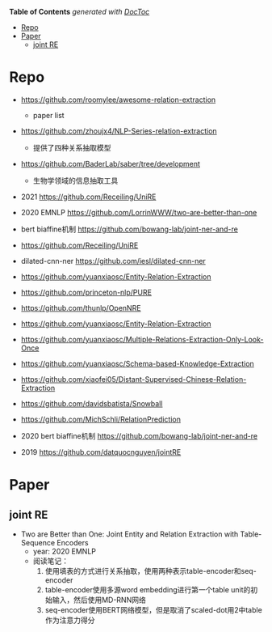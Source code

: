 <!-- START doctoc generated TOC please keep comment here to allow auto update -->
<!-- DON'T EDIT THIS SECTION, INSTEAD RE-RUN doctoc TO UPDATE -->
**Table of Contents**  *generated with [DocToc](https://github.com/thlorenz/doctoc)*

- [Repo](#repo)
- [Paper](#paper)
  - [joint RE](#joint-re)

<!-- END doctoc generated TOC please keep comment here to allow auto update -->



# Repo
- https://github.com/roomylee/awesome-relation-extraction
  - paper list
- https://github.com/zhoujx4/NLP-Series-relation-extraction
  - 提供了四种关系抽取模型 
- https://github.com/BaderLab/saber/tree/development
  - 生物学领域的信息抽取工具 

- 2021 https://github.com/Receiling/UniRE
- 2020 EMNLP https://github.com/LorrinWWW/two-are-better-than-one
- bert biaffine机制 https://github.com/bowang-lab/joint-ner-and-re
- https://github.com/Receiling/UniRE
- dilated-cnn-ner https://github.com/iesl/dilated-cnn-ner
- https://github.com/yuanxiaosc/Entity-Relation-Extraction
- https://github.com/princeton-nlp/PURE
- https://github.com/thunlp/OpenNRE
- https://github.com/yuanxiaosc/Entity-Relation-Extraction
- https://github.com/yuanxiaosc/Multiple-Relations-Extraction-Only-Look-Once
- https://github.com/yuanxiaosc/Schema-based-Knowledge-Extraction
- https://github.com/xiaofei05/Distant-Supervised-Chinese-Relation-Extraction
- https://github.com/davidsbatista/Snowball
- https://github.com/MichSchli/RelationPrediction
- 2020 bert biaffine机制 https://github.com/bowang-lab/joint-ner-and-re
- 2019 https://github.com/datquocnguyen/jointRE


# Paper

## joint RE

- Two are Better than One: Joint Entity and Relation Extraction with Table-Sequence Encoders
  - year: 2020  EMNLP
  - 阅读笔记：
    1. 使用填表的方式进行关系抽取，使用两种表示table-encoder和seq-encoder
    2. table-encoder使用多源word embedding进行第一个table unit的初始输入，然后使用MD-RNN网络
    3. seq-encoder使用BERT网络模型，但是取消了scaled-dot用2中table作为注意力得分


